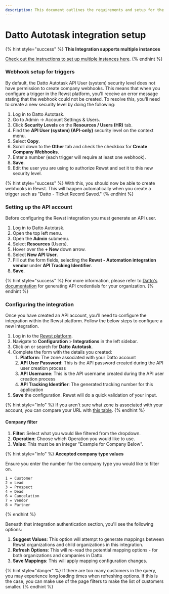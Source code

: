 ```yaml
---
description: This document outlines the requirements and setup for the Datto integration.
---
```


# Datto Autotask integration setup

{% hint style="success" %}
**This Integration supports multiple instances**

[Check out the instructions to set up multiple instances here](../../../multi-instance-integration/multi-instance-integration-setup.md).
{% endhint %}

### Webhook setup for triggers

By default, the Datto Autotask API User (system) security level does not have permission to create company webhooks. This means that when you configure a trigger in the Rewst platform, you'll receive an error message stating that the webhook could not be created. To resolve this, you'll need to create a new security level by doing the following:

1. Log in to Datto Autotask.
2. Go to Admin → Account Settings & Users.
3. Click **Security Levels** on the **Resources / Users (HR)** tab.
4. Find the **API User (system) (API-only)** security level on the context menu.
5. Select **Copy**.
6. Scroll down to the **Other** tab and check the checkbox for **Create Company Webhooks**.
7. Enter a number (each trigger will require at least one webhook).
8. **Save**.  &#x20;
9. Edit the user you are using to authorize Rewst and set it to this new security level.

{% hint style="success" %}
With this, you should now be able to create webhooks in Rewst. This will happen automatically when you create a trigger such as "Datto - Ticket Record Saved."
{% endhint %}

### Setting up the API account

Before configuring the Rewst integration you must generate an API user.&#x20;

1. Log in to Datto Autotask.
2. Open the top left menu.
3. Open the **Admin** submenu.
4. Select **Resources** (Users).
5. Hover over the **+ New** down arrow.
6. Select **New API User**.
7. Fill out the form fields, selecting the **Rewst - Automation integration vendor** under **API Tracking Identifier**.
8. **Save**.

{% hint style="success" %}
For more information, please refer to [Datto's documentation](https://ww1.autotask.net/help/Content/4_Admin/1CompanySettings_Users/ResourcesUsersHR/Resources/API_User_Add_Edit.htm?Highlight=Generating%20API%20Credentials) for generating API credentials for your organization.
{% endhint %}

### Configuring the integration

Once you have created an API account, you'll need to configure the integration within the Rewst platform. Follow the below steps to configure a new integration.

1. Log in to the [Rewst platform](https://app.rewst.io/).
2. Navigate to **Configuration** > **Integrations** in the left sidebar.
3. Click on or search for **Datto Autotask**.
4. Complete the form with the details you created:
   1. **Platform**: The zone associated with your Datto account
   2. **API User Password**: This is the API password created during the API user creation process
   3. **API Username**: This is the API username created during the API user creation process
   4. **API Tracking Identifier**: The generated tracking number for this application
5. **Save** the configuration. Rewst will do a quick validation of your input.

{% hint style="info" %}
If you aren't sure what zone is associated with your account, you can compare your URL with [this table](https://www.autotask.net/help/DeveloperHelp/Content/APIs/REST/General_Topics/REST_Swagger_UI.htm).&#x20;
{% endhint %}

#### Company filter

1. **Filter**: Select what you would like filtered from the dropdown.
2. **Operation**: Choose which Operation you would like to use.
3. **Value**: This must be an integer "Example for Company Below".

{% hint style="info" %}
**Accepted company type values**

Ensure you enter the number for the company type you would like to filter on.

```
1 = Customer
2 = Lead
3 = Prospect
4 = Dead
6 = Cancelation
7 = Vendor
8 = Partner
```
{% endhint %}

Beneath that integration authentication section, you'll see the following options:

1. **Suggest Values**: This option will attempt to generate mappings between Rewst organizations and child organizations in this integration.
2. **Refresh Options**: This will re-read the potential mapping options - for both organizations and companies in Datto.
3. **Save Mappings**: This will apply mapping configuration changes.

{% hint style="danger" %}
If there are too many customers in the query, you may experience long loading times when refreshing options. If this is the case, you can make use of the page filters to make the list of customers smaller.&#x20;
{% endhint %}
